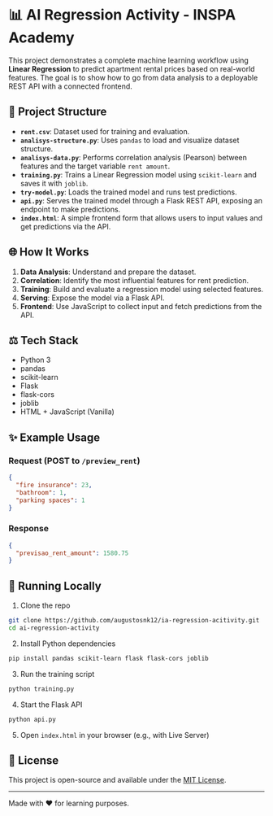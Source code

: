 # 📊 AI Regression Activity - INSPA Academy

This project demonstrates a complete machine learning workflow using **Linear Regression** to predict apartment rental prices based on real-world features. The goal is to show how to go from data analysis to a deployable REST API with a connected frontend.

## 📁 Project Structure

- **`rent.csv`**: Dataset used for training and evaluation.
- **`analisys-structure.py`**: Uses `pandas` to load and visualize dataset structure.
- **`analisys-data.py`**: Performs correlation analysis (Pearson) between features and the target variable `rent amount`.
- **`training.py`**: Trains a Linear Regression model using `scikit-learn` and saves it with `joblib`.
- **`try-model.py`**: Loads the trained model and runs test predictions.
- **`api.py`**: Serves the trained model through a Flask REST API, exposing an endpoint to make predictions.
- **`index.html`**: A simple frontend form that allows users to input values and get predictions via the API.

## 🌐 How It Works

1. **Data Analysis**: Understand and prepare the dataset.
2. **Correlation**: Identify the most influential features for rent prediction.
3. **Training**: Build and evaluate a regression model using selected features.
4. **Serving**: Expose the model via a Flask API.
5. **Frontend**: Use JavaScript to collect input and fetch predictions from the API.

## ⚖️ Tech Stack

- Python 3
- pandas
- scikit-learn
- Flask
- flask-cors
- joblib
- HTML + JavaScript (Vanilla)

## ✨ Example Usage

### Request (POST to `/preview_rent`)
```json
{
  "fire insurance": 23,
  "bathroom": 1,
  "parking spaces": 1
}
```

### Response
```json
{
  "previsao_rent_amount": 1580.75
}
```

## 🔧 Running Locally

1. Clone the repo
```bash
git clone https://github.com/augustosnk12/ia-regression-acitivity.git
cd ai-regression-activity
```

2. Install Python dependencies
```bash
pip install pandas scikit-learn flask flask-cors joblib
```

3. Run the training script
```bash
python training.py
```

4. Start the Flask API
```bash
python api.py
```

5. Open `index.html` in your browser (e.g., with Live Server)

## 📅 License
This project is open-source and available under the [MIT License](LICENSE).

---

Made with ❤️ for learning purposes.

